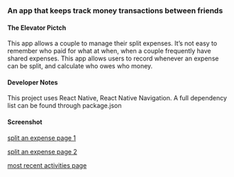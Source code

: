 ### An app that keeps track money transactions between friends

#### The Elevator Pictch
This app allows a couple to manage their split expenses. It’s not easy to remember who paid for what at when, when a couple frequently have shared expenses. This app allows users to record whenever an expense can be split, and calculate who owes who money.

#### Developer Notes
This project uses React Native, React Native Navigation. A full dependency list can be found through package.json

#### Screenshot
[split an expense page 1](./assets/add-page1.png)


[split an expense page 2](./assets/add-page2.png)


[most recent activities page](./assets/list-page.png)
